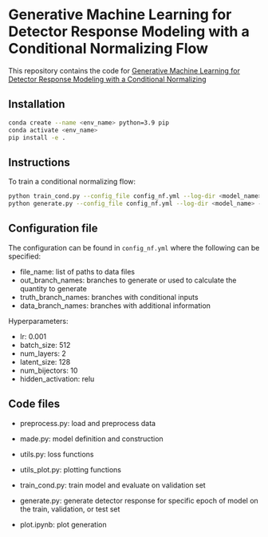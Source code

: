 # Generative Machine Learning for Detector Response Modeling with a Conditional Normalizing Flow
This repository contains the code for [Generative Machine Learning for Detector Response Modeling with a Conditional Normalizing](https://arxiv.org/abs/2303.10148)

## Installation
```bash
conda create --name <env_name> python=3.9 pip
conda activate <env_name>
pip install -e .
```

## Instructions
To train a conditional normalizing flow:
```bash
python train_cond.py --config_file config_nf.yml --log-dir <model_name> --epochs 500
python generate.py --config_file config_nf.yml --log-dir <model_name> --epochs-total 500 [--epoch <epoch_to_generate> --dataset <test/val/train>]
```


## Configuration file
The configuration can be found in `config_nf.yml` where the following can be specified:
- file_name: list of paths to data files
- out_branch_names: branches to generate or used to calculate the quantity to generate
- truth_branch_names: branches with conditional inputs
- data_branch_names: branches with additional information

Hyperparameters:
- lr: 0.001
- batch_size: 512
- num_layers: 2
- latent_size: 128
- num_bijectors: 10
- hidden_activation: relu

## Code files
- preprocess.py: load and preprocess data
- made.py: model definition and construction
- utils.py: loss functions
- utils_plot.py: plotting functions

- train_cond.py: train model and evaluate on validation set
- generate.py: generate detector response for specific epoch of model on the train, validation, or test set
- plot.ipynb: plot generation